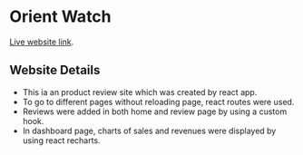 # Orient Watch

 [Live website link]("https://fantastic-yeot-b15170.netlify.app/home").

## Website Details
- This ia an product review site which was created by react app.
- To go to different pages without reloading page, react routes were used.
- Reviews were added in both home and review page by using a custom hook.
- In dashboard page, charts of sales and revenues were displayed by using react recharts.
